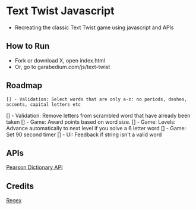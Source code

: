 # Text Twist Javascript
- Recreating the classic Text Twist game using javascript and APIs

## How to Run
- Fork or download X, open index.html
- Or, go to garabedium.com/js/text-twist

## Roadmap
	[] - Validation: Select words that are only a-z: no periods, dashes, accents, capital letters etc
[] - Validation: Remove letters from scrambled word that have already been taken
[] - Game: Award points based on word size.
[] - Game: Levels: Advance automatically to next level if you solve a 6 letter word
[] - Game: Set 90 second timer
[] - UI: Feedback if string isn't a valid word

## APIs
[Pearson Dictionary API](http://developer.pearson.com/apis/dictionaries)

## Credits
[Regex](http://stackoverflow.com/questions/23476532/check-if-string-contains-only-letters-in-javascript)